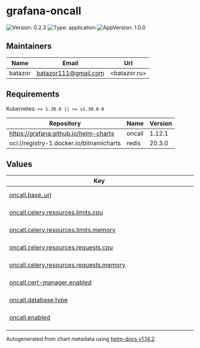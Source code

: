 # grafana-oncall

![Version: 0.2.3](https://img.shields.io/badge/Version-0.2.3-informational?style=flat-square) ![Type: application](https://img.shields.io/badge/Type-application-informational?style=flat-square) ![AppVersion: 1.0.0](https://img.shields.io/badge/AppVersion-1.0.0-informational?style=flat-square)

## Maintainers

| Name | Email | Url |
| ---- | ------ | --- |
| batazor | <batazor111@gmail.com> | <batazor.ru> |

## Requirements

Kubernetes: `>= 1.30.0 || >= v1.30.0-0`

| Repository | Name | Version |
|------------|------|---------|
| https://grafana.github.io/helm-charts | oncall | 1.12.1 |
| oci://registry-1.docker.io/bitnamicharts | redis | 20.3.0 |

## Values

<table height="400px" >
	<thead>
		<th>Key</th>
		<th>Type</th>
		<th>Default</th>
		<th>Description</th>
	</thead>
	<tbody>
		<tr>
			<td id="oncall--base_url"><a href="./values.yaml#L8">oncall.base_url</a></td>
			<td>
string
</td>
			<td>
				<div style="max-width: 300px;">
<pre lang="json">
"grafana.shortlink.best"
</pre>
</div>
			</td>
			<td></td>
		</tr>
		<tr>
			<td id="oncall--celery--resources--limits--cpu"><a href="./values.yaml#L37">oncall.celery.resources.limits.cpu</a></td>
			<td>
string
</td>
			<td>
				<div style="max-width: 300px;">
<pre lang="json">
"200m"
</pre>
</div>
			</td>
			<td></td>
		</tr>
		<tr>
			<td id="oncall--celery--resources--limits--memory"><a href="./values.yaml#L38">oncall.celery.resources.limits.memory</a></td>
			<td>
string
</td>
			<td>
				<div style="max-width: 300px;">
<pre lang="json">
"512Mi"
</pre>
</div>
			</td>
			<td></td>
		</tr>
		<tr>
			<td id="oncall--celery--resources--requests--cpu"><a href="./values.yaml#L40">oncall.celery.resources.requests.cpu</a></td>
			<td>
string
</td>
			<td>
				<div style="max-width: 300px;">
<pre lang="json">
"15m"
</pre>
</div>
			</td>
			<td></td>
		</tr>
		<tr>
			<td id="oncall--celery--resources--requests--memory"><a href="./values.yaml#L41">oncall.celery.resources.requests.memory</a></td>
			<td>
string
</td>
			<td>
				<div style="max-width: 300px;">
<pre lang="json">
"50Mi"
</pre>
</div>
			</td>
			<td></td>
		</tr>
		<tr>
			<td id="oncall--cert-manager--enabled"><a href="./values.yaml#L64">oncall.cert-manager.enabled</a></td>
			<td>
bool
</td>
			<td>
				<div style="max-width: 300px;">
<pre lang="json">
false
</pre>
</div>
			</td>
			<td></td>
		</tr>
		<tr>
			<td id="oncall--database--type"><a href="./values.yaml#L67">oncall.database.type</a></td>
			<td>
string
</td>
			<td>
				<div style="max-width: 300px;">
<pre lang="json">
"postgresql"
</pre>
</div>
			</td>
			<td></td>
		</tr>
		<tr>
			<td id="oncall--enabled"><a href="./values.yaml#L6">oncall.enabled</a></td>
			<td>
bool
</td>
			<td>
				<div style="max-width: 300px;">
<pre lang="json">
true
</pre>
</div>
			</td>
			<td></td>
		</tr>
		<tr>
			<td id="oncall--engine--resources--limits--cpu"><a href="./values.yaml#L13">oncall.engine.resources.limits.cpu</a></td>
			<td>
string
</td>
			<td>
				<div style="max-width: 300px;">
<pre lang="json">
"1000m"
</pre>
</div>
			</td>
			<td></td>
		</tr>
		<tr>
			<td id="oncall--engine--resources--limits--memory"><a href="./values.yaml#L14">oncall.engine.resources.limits.memory</a></td>
			<td>
string
</td>
			<td>
				<div style="max-width: 300px;">
<pre lang="json">
"512Mi"
</pre>
</div>
			</td>
			<td></td>
		</tr>
		<tr>
			<td id="oncall--engine--resources--requests--cpu"><a href="./values.yaml#L16">oncall.engine.resources.requests.cpu</a></td>
			<td>
string
</td>
			<td>
				<div style="max-width: 300px;">
<pre lang="json">
"150m"
</pre>
</div>
			</td>
			<td></td>
		</tr>
		<tr>
			<td id="oncall--engine--resources--requests--memory"><a href="./values.yaml#L17">oncall.engine.resources.requests.memory</a></td>
			<td>
string
</td>
			<td>
				<div style="max-width: 300px;">
<pre lang="json">
"128Mi"
</pre>
</div>
			</td>
			<td></td>
		</tr>
		<tr>
			<td id="oncall--externalGrafana--url"><a href="./values.yaml#L109">oncall.externalGrafana.url</a></td>
			<td>
string
</td>
			<td>
				<div style="max-width: 300px;">
<pre lang="json">
"https://grafana.shortlink.best"
</pre>
</div>
			</td>
			<td></td>
		</tr>
		<tr>
			<td id="oncall--externalPostgresql--db_name"><a href="./values.yaml#L75">oncall.externalPostgresql.db_name</a></td>
			<td>
string
</td>
			<td>
				<div style="max-width: 300px;">
<pre lang="json">
"oncall"
</pre>
</div>
			</td>
			<td></td>
		</tr>
		<tr>
			<td id="oncall--externalPostgresql--existingSecret"><a href="./values.yaml#L79">oncall.externalPostgresql.existingSecret</a></td>
			<td>
string
</td>
			<td>
				<div style="max-width: 300px;">
<pre lang="json">
"oncall-postgres-pguser-oncall"
</pre>
</div>
			</td>
			<td></td>
		</tr>
		<tr>
			<td id="oncall--externalPostgresql--host"><a href="./values.yaml#L73">oncall.externalPostgresql.host</a></td>
			<td>
string
</td>
			<td>
				<div style="max-width: 300px;">
<pre lang="json">
"oncall-postgres-ha.grafana-oncall"
</pre>
</div>
			</td>
			<td></td>
		</tr>
		<tr>
			<td id="oncall--externalPostgresql--password"><a href="./values.yaml#L77">oncall.externalPostgresql.password</a></td>
			<td>
string
</td>
			<td>
				<div style="max-width: 300px;">
<pre lang="json">
null
</pre>
</div>
			</td>
			<td></td>
		</tr>
		<tr>
			<td id="oncall--externalPostgresql--passwordKey"><a href="./values.yaml#L81">oncall.externalPostgresql.passwordKey</a></td>
			<td>
string
</td>
			<td>
				<div style="max-width: 300px;">
<pre lang="json">
"password"
</pre>
</div>
			</td>
			<td></td>
		</tr>
		<tr>
			<td id="oncall--externalPostgresql--port"><a href="./values.yaml#L74">oncall.externalPostgresql.port</a></td>
			<td>
int
</td>
			<td>
				<div style="max-width: 300px;">
<pre lang="json">
5432
</pre>
</div>
			</td>
			<td></td>
		</tr>
		<tr>
			<td id="oncall--externalPostgresql--user"><a href="./values.yaml#L76">oncall.externalPostgresql.user</a></td>
			<td>
string
</td>
			<td>
				<div style="max-width: 300px;">
<pre lang="json">
"oncall"
</pre>
</div>
			</td>
			<td></td>
		</tr>
		<tr>
			<td id="oncall--externalRabbitmq--existingSecret"><a href="./values.yaml#L93">oncall.externalRabbitmq.existingSecret</a></td>
			<td>
string
</td>
			<td>
				<div style="max-width: 300px;">
<pre lang="json">
"grafana-rabbitmq-default-user"
</pre>
</div>
			</td>
			<td></td>
		</tr>
		<tr>
			<td id="oncall--externalRabbitmq--host"><a href="./values.yaml#L90">oncall.externalRabbitmq.host</a></td>
			<td>
string
</td>
			<td>
				<div style="max-width: 300px;">
<pre lang="json">
"rabbitmq.grafana"
</pre>
</div>
			</td>
			<td></td>
		</tr>
		<tr>
			<td id="oncall--externalRabbitmq--passwordKey"><a href="./values.yaml#L94">oncall.externalRabbitmq.passwordKey</a></td>
			<td>
string
</td>
			<td>
				<div style="max-width: 300px;">
<pre lang="json">
"password"
</pre>
</div>
			</td>
			<td></td>
		</tr>
		<tr>
			<td id="oncall--externalRabbitmq--port"><a href="./values.yaml#L91">oncall.externalRabbitmq.port</a></td>
			<td>
int
</td>
			<td>
				<div style="max-width: 300px;">
<pre lang="json">
5672
</pre>
</div>
			</td>
			<td></td>
		</tr>
		<tr>
			<td id="oncall--externalRabbitmq--usernameKey"><a href="./values.yaml#L95">oncall.externalRabbitmq.usernameKey</a></td>
			<td>
string
</td>
			<td>
				<div style="max-width: 300px;">
<pre lang="json">
"username"
</pre>
</div>
			</td>
			<td></td>
		</tr>
		<tr>
			<td id="oncall--externalRedis--existingSecret"><a href="./values.yaml#L102">oncall.externalRedis.existingSecret</a></td>
			<td>
string
</td>
			<td>
				<div style="max-width: 300px;">
<pre lang="json">
"redis"
</pre>
</div>
			</td>
			<td></td>
		</tr>
		<tr>
			<td id="oncall--externalRedis--host"><a href="./values.yaml#L101">oncall.externalRedis.host</a></td>
			<td>
string
</td>
			<td>
				<div style="max-width: 300px;">
<pre lang="json">
"redis-master.grafana-oncall"
</pre>
</div>
			</td>
			<td></td>
		</tr>
		<tr>
			<td id="oncall--externalRedis--passwordKey"><a href="./values.yaml#L103">oncall.externalRedis.passwordKey</a></td>
			<td>
string
</td>
			<td>
				<div style="max-width: 300px;">
<pre lang="json">
"redis-password"
</pre>
</div>
			</td>
			<td></td>
		</tr>
		<tr>
			<td id="oncall--grafana--enabled"><a href="./values.yaml#L106">oncall.grafana.enabled</a></td>
			<td>
bool
</td>
			<td>
				<div style="max-width: 300px;">
<pre lang="json">
false
</pre>
</div>
			</td>
			<td></td>
		</tr>
		<tr>
			<td id="oncall--ingress-nginx--enabled"><a href="./values.yaml#L61">oncall.ingress-nginx.enabled</a></td>
			<td>
bool
</td>
			<td>
				<div style="max-width: 300px;">
<pre lang="json">
false
</pre>
</div>
			</td>
			<td></td>
		</tr>
		<tr>
			<td id="oncall--ingress--annotations--"cert-manager--io/cluster-issuer""><a href="./values.yaml#L47">oncall.ingress.annotations."cert-manager.io/cluster-issuer"</a></td>
			<td>
string
</td>
			<td>
				<div style="max-width: 300px;">
<pre lang="json">
"cert-manager-production"
</pre>
</div>
			</td>
			<td></td>
		</tr>
		<tr>
			<td id="oncall--ingress--annotations--"nginx--ingress--kubernetes--io/enable-opentelemetry""><a href="./values.yaml#L49">oncall.ingress.annotations."nginx.ingress.kubernetes.io/enable-opentelemetry"</a></td>
			<td>
string
</td>
			<td>
				<div style="max-width: 300px;">
<pre lang="json">
"true"
</pre>
</div>
			</td>
			<td></td>
		</tr>
		<tr>
			<td id="oncall--ingress--annotations--"nginx--ingress--kubernetes--io/enable-owasp-core-rules""><a href="./values.yaml#L48">oncall.ingress.annotations."nginx.ingress.kubernetes.io/enable-owasp-core-rules"</a></td>
			<td>
string
</td>
			<td>
				<div style="max-width: 300px;">
<pre lang="json">
"true"
</pre>
</div>
			</td>
			<td></td>
		</tr>
		<tr>
			<td id="oncall--ingress--enabled"><a href="./values.yaml#L44">oncall.ingress.enabled</a></td>
			<td>
bool
</td>
			<td>
				<div style="max-width: 300px;">
<pre lang="json">
false
</pre>
</div>
			</td>
			<td></td>
		</tr>
		<tr>
			<td id="oncall--ingress--extraPaths[0]--backend--service--name"><a href="./values.yaml#L56">oncall.ingress.extraPaths[0].backend.service.name</a></td>
			<td>
string
</td>
			<td>
				<div style="max-width: 300px;">
<pre lang="json">
"ssl-redirect"
</pre>
</div>
			</td>
			<td></td>
		</tr>
		<tr>
			<td id="oncall--ingress--extraPaths[0]--backend--service--port--name"><a href="./values.yaml#L58">oncall.ingress.extraPaths[0].backend.service.port.name</a></td>
			<td>
string
</td>
			<td>
				<div style="max-width: 300px;">
<pre lang="json">
"use-annotation"
</pre>
</div>
			</td>
			<td></td>
		</tr>
		<tr>
			<td id="oncall--ingress--extraPaths[0]--path"><a href="./values.yaml#L52">oncall.ingress.extraPaths[0].path</a></td>
			<td>
string
</td>
			<td>
				<div style="max-width: 300px;">
<pre lang="json">
"/*"
</pre>
</div>
			</td>
			<td></td>
		</tr>
		<tr>
			<td id="oncall--ingress--extraPaths[0]--pathType"><a href="./values.yaml#L53">oncall.ingress.extraPaths[0].pathType</a></td>
			<td>
string
</td>
			<td>
				<div style="max-width: 300px;">
<pre lang="json">
"Prefix"
</pre>
</div>
			</td>
			<td></td>
		</tr>
		<tr>
			<td id="oncall--mariadb--enabled"><a href="./values.yaml#L84">oncall.mariadb.enabled</a></td>
			<td>
bool
</td>
			<td>
				<div style="max-width: 300px;">
<pre lang="json">
false
</pre>
</div>
			</td>
			<td></td>
		</tr>
		<tr>
			<td id="oncall--migrate--annotations--"argocd--argoproj--io/hook""><a href="./values.yaml#L23">oncall.migrate.annotations."argocd.argoproj.io/hook"</a></td>
			<td>
string
</td>
			<td>
				<div style="max-width: 300px;">
<pre lang="json">
"Sync"
</pre>
</div>
			</td>
			<td></td>
		</tr>
		<tr>
			<td id="oncall--migrate--annotations--"argocd--argoproj--io/hook-delete-policy""><a href="./values.yaml#L24">oncall.migrate.annotations."argocd.argoproj.io/hook-delete-policy"</a></td>
			<td>
string
</td>
			<td>
				<div style="max-width: 300px;">
<pre lang="json">
"HookSucceeded"
</pre>
</div>
			</td>
			<td></td>
		</tr>
		<tr>
			<td id="oncall--migrate--enabled"><a href="./values.yaml#L20">oncall.migrate.enabled</a></td>
			<td>
bool
</td>
			<td>
				<div style="max-width: 300px;">
<pre lang="json">
true
</pre>
</div>
			</td>
			<td></td>
		</tr>
		<tr>
			<td id="oncall--migrate--resources--limits--cpu"><a href="./values.yaml#L28">oncall.migrate.resources.limits.cpu</a></td>
			<td>
string
</td>
			<td>
				<div style="max-width: 300px;">
<pre lang="json">
"2000m"
</pre>
</div>
			</td>
			<td></td>
		</tr>
		<tr>
			<td id="oncall--migrate--resources--limits--memory"><a href="./values.yaml#L29">oncall.migrate.resources.limits.memory</a></td>
			<td>
string
</td>
			<td>
				<div style="max-width: 300px;">
<pre lang="json">
"512Mi"
</pre>
</div>
			</td>
			<td></td>
		</tr>
		<tr>
			<td id="oncall--migrate--resources--requests--cpu"><a href="./values.yaml#L31">oncall.migrate.resources.requests.cpu</a></td>
			<td>
string
</td>
			<td>
				<div style="max-width: 300px;">
<pre lang="json">
"1000m"
</pre>
</div>
			</td>
			<td></td>
		</tr>
		<tr>
			<td id="oncall--migrate--resources--requests--memory"><a href="./values.yaml#L32">oncall.migrate.resources.requests.memory</a></td>
			<td>
string
</td>
			<td>
				<div style="max-width: 300px;">
<pre lang="json">
"128Mi"
</pre>
</div>
			</td>
			<td></td>
		</tr>
		<tr>
			<td id="oncall--oncall"><a href="./values.yaml#L111">oncall.oncall</a></td>
			<td>
object
</td>
			<td>
				<div style="max-width: 300px;">
<pre lang="json">
{}
</pre>
</div>
			</td>
			<td></td>
		</tr>
		<tr>
			<td id="oncall--postgresql--enabled"><a href="./values.yaml#L70">oncall.postgresql.enabled</a></td>
			<td>
bool
</td>
			<td>
				<div style="max-width: 300px;">
<pre lang="json">
false
</pre>
</div>
			</td>
			<td></td>
		</tr>
		<tr>
			<td id="oncall--rabbitmq--enabled"><a href="./values.yaml#L87">oncall.rabbitmq.enabled</a></td>
			<td>
bool
</td>
			<td>
				<div style="max-width: 300px;">
<pre lang="json">
false
</pre>
</div>
			</td>
			<td></td>
		</tr>
		<tr>
			<td id="oncall--redis--enabled"><a href="./values.yaml#L98">oncall.redis.enabled</a></td>
			<td>
bool
</td>
			<td>
				<div style="max-width: 300px;">
<pre lang="json">
false
</pre>
</div>
			</td>
			<td></td>
		</tr>
	</tbody>
</table>

----------------------------------------------
Autogenerated from chart metadata using [helm-docs v1.14.2](https://github.com/norwoodj/helm-docs/releases/v1.14.2)
